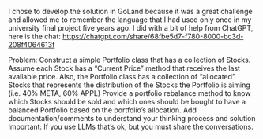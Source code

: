I chose to develop the solution in GoLand because it was a great challenge and allowed me to remember the language that I had used only once in my university final project five years ago.
I did with a bit of help from ChatGPT, here is the chat:
https://chatgpt.com/share/68fbe5d7-f780-8000-bc3d-208f4064613f

Problem:
Construct a simple Portfolio class that has a collection of Stocks. Assume each Stock has a “Current Price” method that receives the last available price. Also, the Portfolio class has a collection of “allocated” Stocks that represents the distribution of the Stocks the Portfolio is aiming (i.e. 40% META, 60% APPL)
Provide a portfolio rebalance method to know which Stocks should be sold and which ones should be bought to have a balanced Portfolio based on the portfolio’s allocation.
Add documentation/comments to understand your thinking process and solution
Important: If you use LLMs that’s ok, but you must share the conversations.


